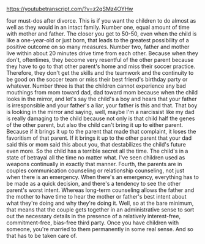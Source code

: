 https://youtubetranscript.com/?v=z2qSMz4OYHw

 four must-dos after divorce. This is if you want the children to do almost as well as they would in an intact family. Number one, equal amount of time with mother and father. The closer you get to 50-50, even when the child is like a one-year-old or just born, that leads to the greatest possibility of a positive outcome on so many measures. Number two, father and mother live within about 20 minutes drive time from each other. Because when they don't, oftentimes, they become very resentful of the other parent because they have to go to that other parent's home and miss their soccer practice. Therefore, they don't get the skills and the teamwork and the continuity to be good on the soccer team or miss their best friend's birthday party or whatever. Number three is that the children cannot experience any bad mouthings from mom toward dad, dad toward mom because when the child looks in the mirror, and let's say the child's a boy and hears that your father is irresponsible and your father's a liar, your father is this and that. That boy is looking in the mirror and saying, well, maybe I'm a narcissist like my dad is really damaging to the child because not only is that child half the genes of the other parent, but also the child can't bring it up to either parent. Because if it brings it up to the parent that made that complaint, it loses the favoritism of that parent. If it brings it up to the other parent that your dad said this or mom said this about you, that destabilizes the child's future even more. So the child has a terrible secret all the time. The child's in a state of betrayal all the time no matter what. I've seen children used as weapons continually in exactly that manner. Fourth, the parents are in couples communication counseling or relationship counseling, not just when there is an emergency. When there's an emergency, everything has to be made as a quick decision, and there's a tendency to see the other parent's worst intent. Whereas long-term counseling allows the father and the mother to have time to hear the mother or father's best intent about what they're doing and why they're doing it. Well, so at the bare minimum, that means that the couple gets together in an administrative sense to sort out the necessary details in the presence of a relatively interest-free, commitment-free, bias-free third party. Once you have children with someone, you're married to them permanently in some real sense. And so that has to be taken care of.